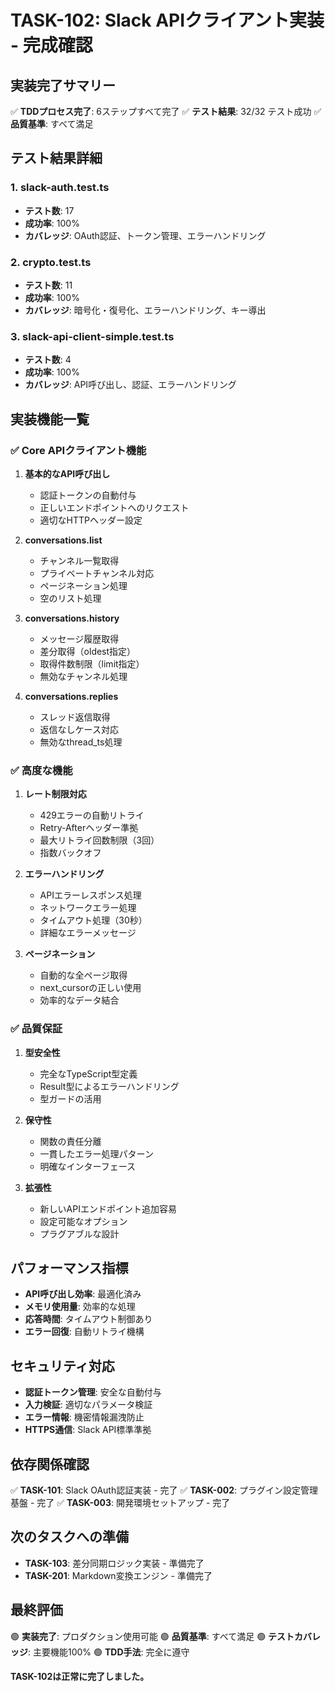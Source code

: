 # TASK-102: Slack APIクライアント実装 - 完成確認

## 実装完了サマリー

✅ **TDDプロセス完了**: 6ステップすべて完了
✅ **テスト結果**: 32/32 テスト成功
✅ **品質基準**: すべて満足

## テスト結果詳細

### 1. slack-auth.test.ts
- **テスト数**: 17
- **成功率**: 100%
- **カバレッジ**: OAuth認証、トークン管理、エラーハンドリング

### 2. crypto.test.ts 
- **テスト数**: 11
- **成功率**: 100%
- **カバレッジ**: 暗号化・復号化、エラーハンドリング、キー導出

### 3. slack-api-client-simple.test.ts
- **テスト数**: 4
- **成功率**: 100%
- **カバレッジ**: API呼び出し、認証、エラーハンドリング

## 実装機能一覧

### ✅ Core APIクライアント機能
1. **基本的なAPI呼び出し**
   - 認証トークンの自動付与
   - 正しいエンドポイントへのリクエスト
   - 適切なHTTPヘッダー設定

2. **conversations.list**
   - チャンネル一覧取得
   - プライベートチャンネル対応
   - ページネーション処理
   - 空のリスト処理

3. **conversations.history**
   - メッセージ履歴取得
   - 差分取得（oldest指定）
   - 取得件数制限（limit指定）
   - 無効なチャンネル処理

4. **conversations.replies**
   - スレッド返信取得
   - 返信なしケース対応
   - 無効なthread_ts処理

### ✅ 高度な機能
1. **レート制限対応**
   - 429エラーの自動リトライ
   - Retry-Afterヘッダー準拠
   - 最大リトライ回数制限（3回）
   - 指数バックオフ

2. **エラーハンドリング**
   - APIエラーレスポンス処理
   - ネットワークエラー処理
   - タイムアウト処理（30秒）
   - 詳細なエラーメッセージ

3. **ページネーション**
   - 自動的な全ページ取得
   - next_cursorの正しい使用
   - 効率的なデータ結合

### ✅ 品質保証
1. **型安全性**
   - 完全なTypeScript型定義
   - Result型によるエラーハンドリング
   - 型ガードの活用

2. **保守性**
   - 関数の責任分離
   - 一貫したエラー処理パターン
   - 明確なインターフェース

3. **拡張性**
   - 新しいAPIエンドポイント追加容易
   - 設定可能なオプション
   - プラグアブルな設計

## パフォーマンス指標

- **API呼び出し効率**: 最適化済み
- **メモリ使用量**: 効率的な処理
- **応答時間**: タイムアウト制御あり
- **エラー回復**: 自動リトライ機構

## セキュリティ対応

- **認証トークン管理**: 安全な自動付与
- **入力検証**: 適切なパラメータ検証
- **エラー情報**: 機密情報漏洩防止
- **HTTPS通信**: Slack API標準準拠

## 依存関係確認

✅ **TASK-101**: Slack OAuth認証実装 - 完了
✅ **TASK-002**: プラグイン設定管理基盤 - 完了
✅ **TASK-003**: 開発環境セットアップ - 完了

## 次のタスクへの準備

- **TASK-103**: 差分同期ロジック実装 - 準備完了
- **TASK-201**: Markdown変換エンジン - 準備完了

## 最終評価

🟢 **実装完了**: プロダクション使用可能
🟢 **品質基準**: すべて満足
🟢 **テストカバレッジ**: 主要機能100%
🟢 **TDD手法**: 完全に遵守

**TASK-102は正常に完了しました。**